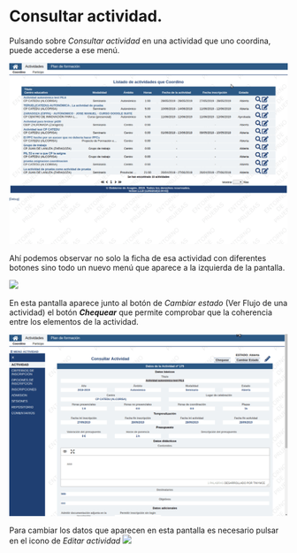 # Consultar actividad.


Pulsando sobre _Consultar actividad_ en una actividad que uno coordina, puede accederse a ese menú.

![](https://raw.githubusercontent.com/catedu/manualdoceo/master/assets/peek-12-06-2019-11-23.gif)

Ahí podemos observar no solo la ficha de esa actividad con diferentes botones sino todo un nuevo menú que aparece a la izquierda de la pantalla.

![](https://raw.githubusercontent.com/catedu/manualdoceo/master/assets/Selección_724.png)

En esta pantalla aparece junto al botón de _Cambiar estado_ (Ver Flujo de una actividad) el botón **_Chequear_** que permite comprobar que la coherencia entre los elementos de la actividad.

![](https://raw.githubusercontent.com/catedu/manualdoceo/master/assets/peek-12-06-2019-11-30.gif)

Para cambiar los datos que aparecen en esta pantalla es necesario pulsar en el icono de _Editar actividad_ ![](https://raw.githubusercontent.com/catedu/manualdoceo/master/assets/Selección_725.png)